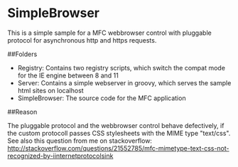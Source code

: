 SimpleBrowser
=============

This is a simple sample for a MFC webbrowser control with pluggable protocol for asynchronous http and https requests.

##Folders

 * Registry: Contains two registry scripts, which switch the compat mode for the IE engine between 8 and 11
 * Server: Contains a simple webserver in groovy, which serves the sample html sites on localhost
 * SimpleBrowser: The source code for the MFC application


##Reason

The pluggable protocol and the webbrowser control behave defectively, if the custom protocoll passes CSS stylesheets with the MIME type "text/css".  
See also this question from me on stackoverflow:  
http://stackoverflow.com/questions/21552785/mfc-mimetype-text-css-not-recognized-by-iinternetprotocolsink
